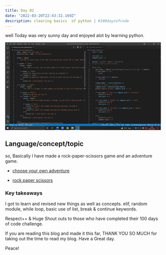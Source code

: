 ```yaml
---
title: Day 02
date: "2022-03-20T22:43:32.169Z"
description: clearing basics  of python | #100daysofcode
---
```


well Today was very sunny day and enjoyed alot by learning python.

![coding](./codesample.png)

## Language/concept/topic

so, Basically I have made a rock-paper-scissors game and an adventure game.

- [choose your own adventure](https://github.com/jay-2000/lip.py/blob/main/choose_your_own_adventure.py)

- [rock paper scissors](https://github.com/jay-2000/lip.py/blob/main/rock_paper_scissors.py)

### Key takeaways

I got to learn and revised new things as well as concepts. elif, random module, while loop, basic use of list, break & continue keywords.

Respect++ & Huge Shout outs to those who have completed their 100 days of code challenge.

If you are reading this blog and made it this far, THANK YOU SO MUCH for taking out the time to read my blog. Have a Great day.

Peace!